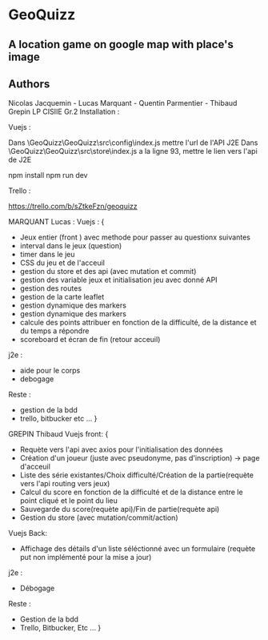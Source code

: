 # GeoQuizz
## A location game on google map with place's image
## Authors
Nicolas Jacquemin - Lucas Marquant - Quentin Parmentier - Thibaud Grepin
LP CISIIE Gr.2
Installation :

Vuejs :

Dans \GeoQuizz\GeoQuizz\src\config\index.js mettre l'url de l'API J2E
Dans \GeoQuizz\GeoQuizz\src\store\index.js a la ligne 93, mettre le lien vers l'api de J2E 

npm install
npm run dev

Trello : 

https://trello.com/b/sZtkeFzn/geoquizz

MARQUANT Lucas : 
Vuejs  :
{
- Jeux entier (front ) avec methode pour passer au questionx suivantes
- interval dans le jeux (question)
- timer dans le jeu
- CSS du jeu et de l'acceuil
- gestion du store et des api (avec mutation et commit)
- gestion des variable jeux et initialisation jeu avec donné API
- gestion des routes
- gestion de la carte leaflet
- gestion dynamique des markers
- gestion dynamique des markers
- calcule des points attribuer en fonction de la difficulté, de la distance et du temps a répondre
- scoreboard et écran de fin (retour acceuil)

j2e :

- aide pour le corps
- debogage

Reste :

- gestion de la bdd
- trello, bitbucker etc ...
}

GREPIN Thibaud
Vuejs front:
{
- Requète vers l'api avec axios pour l'initialisation des données
- Création d'un joueur (juste avec pseudonyme, pas d'inscription) -> page d'acceuil
- Liste des série existantes/Choix difficulté/Création de la partie(requète vers l'api routing vers jeux)
- Calcul du score en fonction de la difficulté et de la distance entre le point cliqué et le point du lieu
- Sauvegarde du score(requète api)/Fin de partie(requète api)
- Gestion du store (avec mutation/commit/action)

Vuejs Back:
- Affichage des détails d'un liste séléctionné avec un formulaire (requète put non implémenté pour la mise a jour)

j2e :
- Débogage


Reste :

- Gestion de la bdd
- Trello, Bitbucker, Etc ...
}